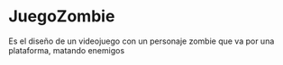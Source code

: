 # JuegoZombie
Es el diseño de un videojuego con un personaje zombie que va por una plataforma, matando enemigos

